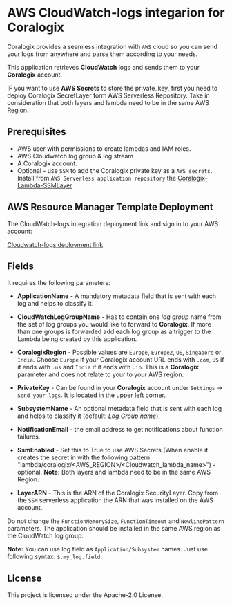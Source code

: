 # AWS CloudWatch-logs integarion for Coralogix

Coralogix provides a seamless integration with ``AWS`` cloud so you can send your logs from anywhere and parse them according to your needs.

This application retrieves **CloudWatch** logs and sends them to your **Coralogix** account.

IF you want to use **AWS Secrets** to store the private_key, first you need to deploy Coralogix SecretLayer form AWS Serverless Repository.
Take in consideration that both layers and lambda need to be in the same AWS Region.

## Prerequisites

* AWS user with permissions to create lambdas and IAM roles.
* AWS Cloudwatch log group & log stream
* A Coralogix account.
* Optional - use ``SSM`` to add the Coralogix private key as a ``AWS secrets``. Install from ``AWS Serverless application repository`` the [Coralogix-Lambda-SSMLayer](https://eu-west-1.console.aws.amazon.com/lambda/home?region=eu-west-1#/create/app?applicationId=arn:aws:serverlessrepo:eu-central-1:597078901540:applications/Coralogix-Lambda-SSMLayer)

## AWS Resource Manager Template Deployment

The CloudWatch-logs integration deployment link and sign in to your AWS account:

[Cloudwatch-logs deployment link](https://eu-west-1.console.aws.amazon.com/lambda/home?region=eu-west-1#/create/app?applicationId=arn:aws:serverlessrepo:eu-central-1:597078901540:applications/Coralogix-CloudWatch)


## Fields

It requires the following parameters:

* **ApplicationName** - A mandatory metadata field that is sent with each log and helps to classify it.

* **CloudWatchLogGroupName** - Has to contain one *log group* name from the set of log groups you would like to forward to **Coralogix**. If more than one groups is forwarded add each log group as a trigger to the Lambda being created by this application.

* **CoralogixRegion** - Possible values are `Europe`, `Europe2`, `US`, `Singapore` or `India`. Choose `Europe` if your Coralogix account URL ends with `.com`, `US` if it ends with `.us` and `India` if it ends with `.in`. This is a **Coralogix** parameter and does not relate to your to your AWS region.

* **PrivateKey** - Can be found in your **Coralogix** account under `Settings` -> `Send your logs`. It is located in the upper left corner.

* **SubsystemName** - An optional metadata field that is sent with each log and helps to classify it (default: *Log Group name*).

* **NotificationEmail** - the email address to get notifications about function failures.

* **SsmEnabled** - Set this to True to use AWS Secrets  (When enable it creates the secret in with the following pattern "lambda/coralogix/<AWS_REGION>/<Cloudwatch_lambda_name>") - optional. 
**Note:** Both layers and lambda need to be in the same AWS Region.


* **LayerARN** - This is the ARN of the Coralogix SecurityLayer. Copy from the ``SSM`` serverless application the ARN that was installed on the AWS account. 

Do not change the `FunctionMemorySize`, `FunctionTimeout` and `NewlinePattern` parameters. The application should be installed in the same AWS region as the CloudWatch log group.

**Note:** You can use log field as `Application/Subsystem` names. Just use following syntax: `$.my_log.field`.


## License

This project is licensed under the Apache-2.0 License.